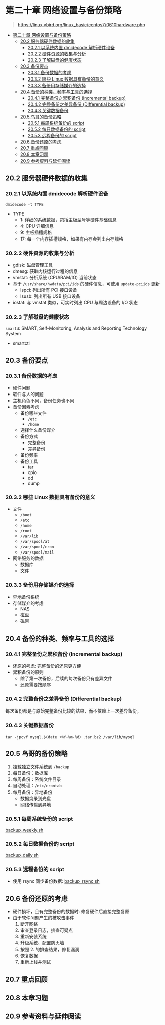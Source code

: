 # 第二十章 网络设置与备份策略

> <https://linux.vbird.org/linux_basic/centos7/0610hardware.php>

- [第二十章 网络设置与备份策略](#第二十章-网络设置与备份策略)
  - [20.2 服务器硬件数据的收集](#202-服务器硬件数据的收集)
    - [20.2.1 以系统内置 dmidecode 解析硬件设备](#2021-以系统内置-dmidecode-解析硬件设备)
    - [20.2.2 硬件资源的收集与分析](#2022-硬件资源的收集与分析)
    - [20.2.3 了解磁盘的健康状态](#2023-了解磁盘的健康状态)
  - [20.3 备份要点](#203-备份要点)
    - [20.3.1 备份数据的考虑](#2031-备份数据的考虑)
    - [20.3.2 哪些 Linux 数据具有备份的意义](#2032-哪些-linux-数据具有备份的意义)
    - [20.3.3 备份用存储媒介的选择](#2033-备份用存储媒介的选择)
  - [20.4 备份的种类、频率与工具的选择](#204-备份的种类频率与工具的选择)
    - [20.4.1 完整备份之累积备份 (Incremental backup)](#2041-完整备份之累积备份-incremental-backup)
    - [20.4.2 完整备份之差异备份 (Differential backup)](#2042-完整备份之差异备份-differential-backup)
    - [20.4.3 关键数据备份](#2043-关键数据备份)
  - [20.5 鸟哥的备份策略](#205-鸟哥的备份策略)
    - [20.5.1 每周系统备份的 script](#2051-每周系统备份的-script)
    - [20.5.2 每日数据备份的 script](#2052-每日数据备份的-script)
    - [20.5.3 远程备份的 script](#2053-远程备份的-script)
  - [20.6 备份还原的考虑](#206-备份还原的考虑)
  - [20.7 重点回顾](#207-重点回顾)
  - [20.8 本章习题](#208-本章习题)
  - [20.9 参考资料与延伸阅读](#209-参考资料与延伸阅读)

## 20.2 服务器硬件数据的收集

### 20.2.1 以系统内置 dmidecode 解析硬件设备

`dmidecode -t TYPE`

- TYPE
  - 1: 详细的系统数据，包括主板型号等硬件基础信息
  - 4: CPU 详细信息
  - 9: 主板插槽规格
  - 17: 每一个内存插槽规格，如果有内存会列出内存规格

### 20.2.2 硬件资源的收集与分析

- gdisk: 磁盘管理工具
- dmesg: 获取内核运行过程的信息
- vmstat: 分析系统 (CPU/RAM/IO) 当前状态
- 基于 `/usr/share/hwdata/pci/ids` 的硬件信息，可使用 `update-pciids` 更新
  - lspci: 列出所有 PCI 接口设备
  - lsusb: 列出所有 USB 接口设备
- iostat: 与 vmstat 类似，可实时列出 CPU 与周边设备的 I/O 状态

### 20.2.3 了解磁盘的健康状态

`smartd`: SMART, Self-Monitoring, Analysis and Reporting Technology System

- smartctl

## 20.3 备份要点

### 20.3.1 备份数据的考虑

- 硬件问题
- 软件与人的问题
- 主机角色不同，备份任务也不同
- 备份因素考虑
  - 备份哪些文件
    - `/etc`
    - `/home`
  - 选择什么备份媒介
  - 备份方式
    - 完整备份
    - 差异备份
  - 备份频率
  - 备份工具
    - tar
    - cpio
    - dd
    - dump

### 20.3.2 哪些 Linux 数据具有备份的意义

- 文件
  - `/boot`
  - `/etc`
  - `/home`
  - `/root`
  - `/var/lib`
  - `/var/spool/at`
  - `/var/spool/cron`
  - `/var/spool/mail`
- 网络服务的数据
  - 数据库
  - 文件

### 20.3.3 备份用存储媒介的选择

- 异地备份系统
- 存储媒介的考虑
  - NAS
  - 磁盘
  - 磁带

## 20.4 备份的种类、频率与工具的选择

### 20.4.1 完整备份之累积备份 (Incremental backup)

- 还原的考虑: 完整备份的还原更方便
- 累积备份的原则
  - 除了第一次备份，后续的每次备份只有差异文件
  - 还原需要按顺序

### 20.4.2 完整备份之差异备份 (Differential backup)

每次备份都是与原始完整备份比较的结果，而不依赖上一次差异备份。

### 20.4.3 关键数据备份

`tar -jpcvf mysql.$(date +%Y-%m-%d）.tar.bz2 /var/lib/mysql`

## 20.5 鸟哥的备份策略

1. 挂载独立文件系统到 `/backup`
2. 每日备份：数据库
3. 每周备份：系统文件目录
4. 自动处理：`/etc/crontab`
5. 每月备份：异地备份
    - 数据烧录到光盘
    - 网络传输到异地

### 20.5.1 每周系统备份的 script

[backup_weekly.sh](backup_weekly.sh)

### 20.5.2 每日数据备份的 script

[backup_daily.sh](backup_daily.sh)

### 20.5.3 远程备份的 script

- 使用 rsync 同步备份数据: [backup_rsync.sh](backup_rsync.sh)

## 20.6 备份还原的考虑

- 硬件损坏，且有完整备份的数据时: 修复硬件后直接完整复原
- 由于软件问题产生的被攻击事件
  1. 断开网络
  2. 审查登录日志，排查可疑点
  3. 重新安装系统
  4. 升级系统、配置防火墙
  5. 按照 2. 的排查结果，修复漏洞
  6. 恢复数据
  7. 重新上线并测试

## 20.7 重点回顾

## 20.8 本章习题

## 20.9 参考资料与延伸阅读
